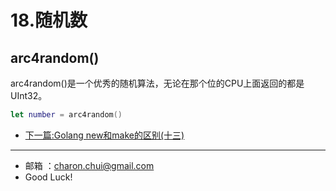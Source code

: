 18.随机数
===

## arc4random()

arc4random()是一个优秀的随机算法，无论在那个位的CPU上面返回的都是UInt32。
```swift
let number = arc4random()
```






- [下一篇:Golang new和make的区别(十三)](https://github.com/CharonChui/GolangStudyNote/blob/master/13.Golang%20new%E5%92%8Cmake%E7%9A%84%E5%8C%BA%E5%88%AB(%E5%8D%81%E4%B8%89).md)


---

- 邮箱 ：charon.chui@gmail.com  
- Good Luck! 
